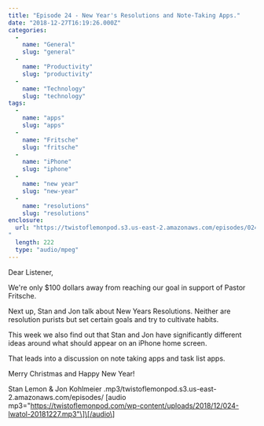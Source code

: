 ```yaml
---
title: "Episode 24 - New Year's Resolutions and Note-Taking Apps."
date: "2018-12-27T16:19:26.000Z"
categories: 
  - 
    name: "General"
    slug: "general"
  - 
    name: "Productivity"
    slug: "productivity"
  - 
    name: "Technology"
    slug: "technology"
tags: 
  - 
    name: "apps"
    slug: "apps"
  - 
    name: "Fritsche"
    slug: "fritsche"
  - 
    name: "iPhone"
    slug: "iphone"
  - 
    name: "new year"
    slug: "new-year"
  - 
    name: "resolutions"
    slug: "resolutions"
enclosure: 
  url: "https://twistoflemonpod.s3.us-east-2.amazonaws.com/episodes/024-lwatol-20181227.mp3
"
  length: 222
  type: "audio/mpeg"
---
```


Dear Listener,

We're only $100 dollars away from reaching our goal in support of Pastor Fritsche.

Next up, Stan and Jon talk about New Years Resolutions. Neither are resolution purists but set certain goals and try to cultivate habits.

This week we also find out that Stan and Jon have significantly different ideas around what should appear on an iPhone home screen.

That leads into a discussion on note taking apps and task list apps.

Merry Christmas and Happy New Year!

Stan Lemon & Jon Kohlmeier
.mp3/twistoflemonpod.s3.us-east-2.amazonaws.com/episodes/
\[audio mp3="https://twistoflemonpod.com/wp-content/uploads/2018/12/024-lwatol-20181227.mp3"\]\[/audio\]
